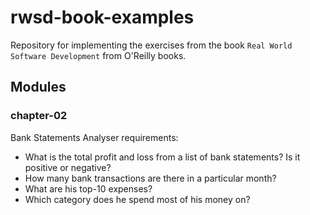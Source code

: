 # rwsd-book-examples
Repository for implementing the exercises from the book `Real World Software Development`
from O'Reilly books.

## Modules

### chapter-02
Bank Statements Analyser requirements:
- What is the total profit and loss from a list of bank statements?
  Is it positive or negative?
- How many bank transactions are there in a particular month?
- What are his top-10 expenses?
- Which category does he spend most of his money on?